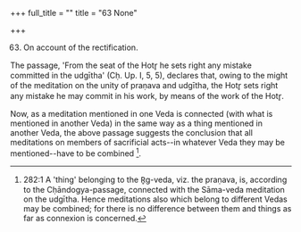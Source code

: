 +++
full_title = ""
title = "63 None"

+++


63. On account of the rectification.

The passage, 'From the seat of the Hotr̥ he sets right any mistake committed in the udgītha' (Cḥ. Up. I, 5, 5), declares that, owing to the might of the meditation on the unity of praṇava and udgītha, the Hotr̥ sets right any mistake he may commit in his work, by means of the work of the Hotr̥.

Now, as a meditation mentioned in one Veda is connected (with what is mentioned in another Veda) in the same way as a thing mentioned in another Veda, the above passage suggests the conclusion that all meditations on members of sacrificial acts--in whatever Veda they may be mentioned--have to be combined [^fn_179].

[^fn_179]: 282:1 A 'thing' belonging to the R̥g-veda, viz. the praṇava, is, according to the Cḥāndogya-passage, connected with the Sāma-veda meditation on the udgītha. Hence meditations also which belong to different Vedas may be combined; for there is no difference between them and things as far as connexion is concerned.

